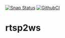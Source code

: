 [![Snap Status](https://snapcraft.io/rtsp2ws/badge.svg)](https://snapcraft.io/rtsp2ws)
[![GithubCI](https://github.com/mpromonet/rtsp2ws/workflows/C/C++%20CI/badge.svg)](https://github.com/mpromonet/rtsp2ws/actions)

# rtsp2ws
